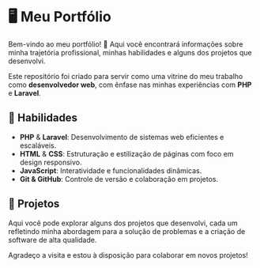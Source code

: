 # 🖥️ Meu Portfólio

Bem-vindo ao meu portfólio! 👋 Aqui você encontrará informações sobre minha trajetória profissional, minhas habilidades e alguns dos projetos que desenvolvi.

Este repositório foi criado para servir como uma vitrine do meu trabalho como **desenvolvedor web**, com ênfase nas minhas experiências com **PHP** e **Laravel**.

## 🚀 Habilidades
- **PHP** & **Laravel**: Desenvolvimento de sistemas web eficientes e escaláveis.
- **HTML** & **CSS**: Estruturação e estilização de páginas com foco em design responsivo.
- **JavaScript**: Interatividade e funcionalidades dinâmicas.
- **Git & GitHub**: Controle de versão e colaboração em projetos.

## 📂 Projetos
Aqui você pode explorar alguns dos projetos que desenvolvi, cada um refletindo minha abordagem para a solução de problemas e a criação de software de alta qualidade.

Agradeço a visita e estou à disposição para colaborar em novos projetos! 

